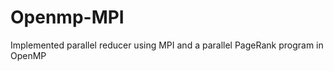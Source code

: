 Openmp-MPI
==========

Implemented parallel reducer using MPI and a parallel PageRank program in OpenMP 
